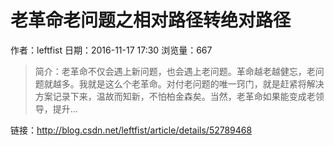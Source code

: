 # 老革命老问题之相对路径转绝对路径
作者：leftfist
日期：2016-11-17 17:30
浏览量：667
> 简介：老革命不仅会遇上新问题，也会遇上老问题。革命越老越健忘，老问题就越多。我就是这么个老革命。对付老问题的唯一窍门，就是赶紧将解决方案记录下来，温故而知新，不怕柏金森矣。当然，老革命如果能变成老领导，提升...

 链接：http://blog.csdn.net/leftfist/article/details/52789468
